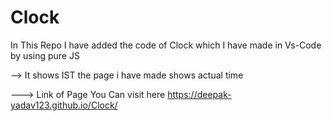 # Clock
In This Repo I have added the code of Clock which I have made in Vs-Code by using pure JS 

--> It shows IST the page i have made shows actual time 

---> Link of Page You Can visit here
https://deepak-yadav123.github.io/Clock/
